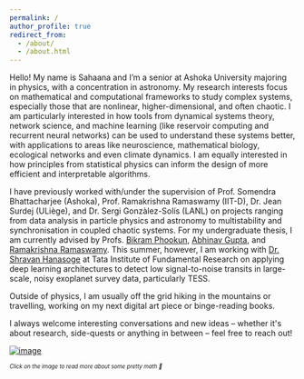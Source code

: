 ```yaml
---
permalink: /
author_profile: true
redirect_from: 
  - /about/
  - /about.html
---
```


Hello! My name is Sahaana and I’m a senior at Ashoka University majoring in physics, with a concentration in astronomy. My research interests focus on mathematical and computational frameworks to study complex systems, especially those that are nonlinear, higher-dimensional, and often chaotic.  I am particularly interested in how tools from dynamical systems theory, network science, and machine learning (like reservoir computing and recurrent neural networks) can be used to understand these systems better, with applications to areas like neuroscience, mathematical biology, ecological networks and even climate dynamics. I am equally interested in how principles from statistical physics can inform the design of more efficient and interpretable algorithms.  

I have previously worked with/under the supervision of Prof. Somendra Bhattacharjee (Ashoka), Prof. Ramakrishna Ramaswamy (IIT-D), Dr. Jean Surdej (ULiège), and Dr. Sergi Gonzàlez-Solís (LANL) on projects ranging from data analysis in particle physics and astronomy to multistability and synchronisation in coupled chaotic systems. For my undergraduate thesis, I am currently advised by Profs. [Bikram Phookun](https://www.ashoka.edu.in/profile/bikram-phookun/), [Abhinav Gupta](https://www.ststephens.edu/department-of-physics/dr-abhinav-gupta/), and [Ramakrishna Ramaswamy](https://ramramaswamy.org). This summer, however, I am working with [Dr. Shravan Hanasoge](https://www.tifr.res.in/seismo/people.html) at Tata Institute of Fundamental Research on applying deep learning architectures to detect low signal-to-noise transits in large-scale, noisy exoplanet survey data, particularly TESS.

Outside of physics, I am usually off the grid hiking in the mountains or travelling, working on my next digital art piece or binge-reading books.

I always welcome interesting conversations and new ideas – whether it's about research, side-quests or anything in between – feel free to reach out!

[![image](https://github.com/user-attachments/assets/2fd0d337-d41b-41b5-b2b0-ca7f4547a6c3)](https://en.wikipedia.org/wiki/Koch_snowflake)

<sup><sub>*Click on the image to read more about some pretty math 🔎*</sub></sup>
